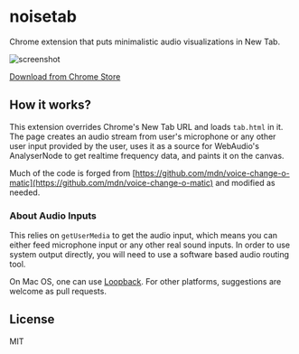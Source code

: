 # noisetab
Chrome extension that puts minimalistic audio visualizations in New Tab.

![screenshot](https://cl.ly/2a0l1w3A3j3v/download/Screen%20Shot%202017-03-25%20at%203.38.46%20AM.png)

[Download from Chrome Store](https://chrome.google.com/webstore/detail/noisetab/kneigdgmcokiokbcdlcahgpdjhimkckj)

## How it works?

This extension overrides Chrome's New Tab URL and loads `tab.html` in it. The page creates an audio stream from user's microphone or any other user input provided by the user, uses it as a source for WebAudio's AnalyserNode to get realtime frequency data, and paints it on the canvas.

Much of the code is forged from [https://github.com/mdn/voice-change-o-matic](https://github.com/mdn/voice-change-o-matic) and modified as needed.

### About Audio Inputs

This relies on `getUserMedia` to get the audio input, which means you can either feed microphone input or any other real sound inputs. In order to use system output directly, you will need to use a software based audio routing tool.

On Mac OS, one can use [Loopback](https://rogueamoeba.com/loopback/). For other platforms, suggestions are welcome as pull requests.

## License
MIT
